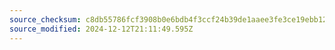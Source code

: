 ```yaml
---
source_checksum: c8db55786fcf3908b0e6bdb4f3ccf24b39de1aaee3fe3ce19ebb1264cd538d30
source_modified: 2024-12-12T21:11:49.595Z
---
```


